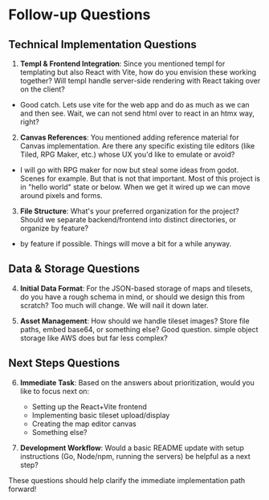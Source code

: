 # Follow-up Questions
## Technical Implementation Questions

1. **Templ & Frontend Integration**: Since you mentioned templ for templating but also React with Vite, how do you envision these working together? Will templ handle server-side rendering with React taking over on the client?
- Good catch. Lets use vite for the web app and do as much as we can and then see. Wait, we can not send html over to react in an htmx way, right?

2. **Canvas References**: You mentioned adding reference material for Canvas implementation. Are there any specific existing tile editors (like Tiled, RPG Maker, etc.) whose UX you'd like to emulate or avoid?
- I will go with RPG maker for now but steal some ideas from godot. Scenes for example. But that is not that important. Most of this project is in "hello world" state or below. When we get it wired up we can move around pixels and forms. 

3. **File Structure**: What's your preferred organization for the project? Should we separate backend/frontend into distinct directories, or organize by feature?
- by feature if possible. Things will move a bit for a while anyway.

## Data & Storage Questions

4. **Initial Data Format**: For the JSON-based storage of maps and tilesets, do you have a rough schema in mind, or should we design this from scratch?
Too much will change. We will nail it down later.

5. **Asset Management**: How should we handle tileset images? Store file paths, embed base64, or something else?
Good question. simple object storage like AWS does but far less complex?

## Next Steps Questions

6. **Immediate Task**: Based on the answers about prioritization, would you like to focus next on:
   - Setting up the React+Vite frontend
   - Implementing basic tileset upload/display
   - Creating the map editor canvas
   - Something else?

7. **Development Workflow**: Would a basic README update with setup instructions (Go, Node/npm, running the servers) be helpful as a next step?

These questions should help clarify the immediate implementation path forward!